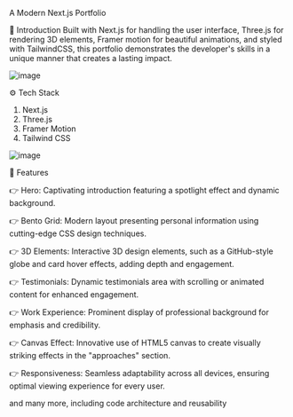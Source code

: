 A Modern Next.js Portfolio

🤖 Introduction
Built with Next.js for handling the user interface, Three.js for rendering 3D elements, Framer motion for beautiful animations, and styled with TailwindCSS, this portfolio demonstrates the developer's skills in a unique manner that creates a lasting impact.

![image](https://github.com/user-attachments/assets/a8f85597-fb49-4578-b99d-367aac93e611)

⚙️ Tech Stack

1. Next.js
2. Three.js
3. Framer Motion
4. Tailwind CSS

![image](https://github.com/user-attachments/assets/6f3df4f6-3396-4236-970a-3ddc8fc19c40)

🔋 Features

👉 Hero: Captivating introduction featuring a spotlight effect and dynamic background.

👉 Bento Grid: Modern layout presenting personal information using cutting-edge CSS design techniques.

👉 3D Elements: Interactive 3D design elements, such as a GitHub-style globe and card hover effects, adding depth and engagement.

👉 Testimonials: Dynamic testimonials area with scrolling or animated content for enhanced engagement.

👉 Work Experience: Prominent display of professional background for emphasis and credibility.

👉 Canvas Effect: Innovative use of HTML5 canvas to create visually striking effects in the "approaches" section.

👉 Responsiveness: Seamless adaptability across all devices, ensuring optimal viewing experience for every user.

and many more, including code architecture and reusability

